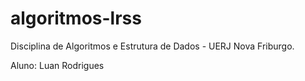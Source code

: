 # algoritmos-lrss
Disciplina de Algoritmos e Estrutura de Dados - UERJ Nova Friburgo.

Aluno: Luan Rodrigues